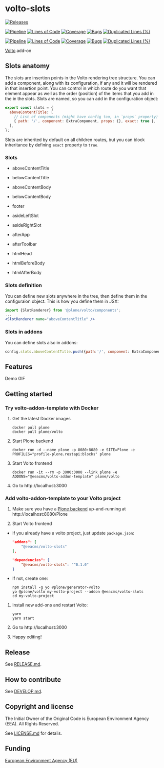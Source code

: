 # volto-slots

[![Releases](https://img.shields.io/github/v/release/eea/volto-addon-template)](https://github.com/eea/volto--slots/releases)

[![Pipeline](https://ci.eionet.europa.eu/buildStatus/icon?job=volto-addons%2Fvolto-addon-template%2Fmaster&subject=master)](https://ci.eionet.europa.eu/view/Github/job/volto-addons/job/volto-slots/job/master/display/redirect)
[![Lines of Code](https://sonarqube.eea.europa.eu/api/project_badges/measure?project=volto-addon-template-master&metric=ncloc)](https://sonarqube.eea.europa.eu/dashboard?id=volto-slots-master)
[![Coverage](https://sonarqube.eea.europa.eu/api/project_badges/measure?project=volto-slots-master&metric=coverage)](https://sonarqube.eea.europa.eu/dashboard?id=volto-slots-master)
[![Bugs](https://sonarqube.eea.europa.eu/api/project_badges/measure?project=volto-slots-master&metric=bugs)](https://sonarqube.eea.europa.eu/dashboard?id=volto-slots-master)
[![Duplicated Lines (%)](https://sonarqube.eea.europa.eu/api/project_badges/measure?project=volto-slots-master&metric=duplicated_lines_density)](https://sonarqube.eea.europa.eu/dashboard?id=volto-slots-master)

[![Pipeline](https://ci.eionet.europa.eu/buildStatus/icon?job=volto-addons%2Fvolto-slots%2Fdevelop&subject=develop)](https://ci.eionet.europa.eu/view/Github/job/volto-addons/job/volto-slots/job/develop/display/redirect)
[![Lines of Code](https://sonarqube.eea.europa.eu/api/project_badges/measure?project=volto-slots-develop&metric=ncloc)](https://sonarqube.eea.europa.eu/dashboard?id=volto-slots-develop)
[![Coverage](https://sonarqube.eea.europa.eu/api/project_badges/measure?project=volto-slots-develop&metric=coverage)](https://sonarqube.eea.europa.eu/dashboard?id=volto-slots-develop)
[![Bugs](https://sonarqube.eea.europa.eu/api/project_badges/measure?project=volto-slots-develop&metric=bugs)](https://sonarqube.eea.europa.eu/dashboard?id=volto-slots-develop)
[![Duplicated Lines (%)](https://sonarqube.eea.europa.eu/api/project_badges/measure?project=volto-slots-develop&metric=duplicated_lines_density)](https://sonarqube.eea.europa.eu/dashboard?id=volt-slots-develop)

[Volto](https://github.com/plone/volto) add-on

## Slots anatomy

The slots are insertion points in the Volto rendering tree structure. You can add a
component, along with its configuration, if any and it will be rendered in that
insertion point. You can control in which route do you want that element appear as well
as the order (position) of the items that you add in the in the slots. Slots are named,
so you can add in the configuration object:

```js
export const slots = {
  aboveContentTitle: [
    // List of components (might have config too, in `props` property)
    { path: '/', component: ExtraComponent, props: {}, exact: true },
  ],
};
```

Slots are inherited by default on all children routes, but you can block inheritance by
defining `exact` property to `true`.

### Slots

- aboveContentTitle
- belowContentTitle
- aboveContentBody
- belowContentBody
- footer

- asideLeftSlot
- asideRightSlot

- afterApp
- afterToolbar

- htmlHead
- htmlBeforeBody
- htmlAfterBody

### Slots definition

You can define new slots anywhere in the tree, then define them in the configuraion
object. This is how you define them in JSX:

```jsx
import {SlotRenderer} from '@plone/volto/components';
...
<SlotRenderer name="aboveContentTitle" />
```

### Slots in addons

You can define slots also in addons:

```js
config.slots.aboveContentTitle.push({path:'/', component: ExtraComponent})
```

## Features

Demo GIF

## Getting started

### Try volto-addon-template with Docker

1. Get the latest Docker images

   ```
   docker pull plone
   docker pull plone/volto
   ```

1. Start Plone backend

   ```
   docker run -d --name plone -p 8080:8080 -e SITE=Plone -e PROFILES="profile-plone.restapi:blocks" plone
   ```

1. Start Volto frontend

   ```
   docker run -it --rm -p 3000:3000 --link plone -e ADDONS="@eeacms/volto-addon-template" plone/volto
   ```

1. Go to http://localhost:3000

### Add volto-addon-template to your Volto project

1. Make sure you have a [Plone backend](https://plone.org/download) up-and-running at http://localhost:8080/Plone

1. Start Volto frontend

- If you already have a volto project, just update `package.json`:

  ```JSON
  "addons": [
      "@eeacms/volto-slots"
  ],

  "dependencies": {
      "@eeacms/volto-slots": "^0.1.0"
  }
  ```

- If not, create one:

  ```
  npm install -g yo @plone/generator-volto
  yo @plone/volto my-volto-project --addon @eeacms/volto-slots
  cd my-volto-project
  ```

1. Install new add-ons and restart Volto:

   ```
   yarn
   yarn start
   ```

1. Go to http://localhost:3000

1. Happy editing!

## Release

See [RELEASE.md](https://github.com/eea/volto-slots/blob/master/RELEASE.md).

## How to contribute

See [DEVELOP.md](https://github.com/eea/volto-slots/blob/master/DEVELOP.md).

## Copyright and license

The Initial Owner of the Original Code is European Environment Agency (EEA).
All Rights Reserved.

See [LICENSE.md](https://github.com/eea/volto-slots/blob/master/LICENSE.md) for details.

## Funding

[European Environment Agency (EU)](http://eea.europa.eu)
